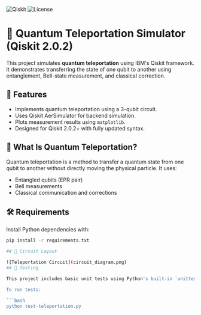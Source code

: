 ![Qiskit](https://img.shields.io/badge/Qiskit-2.0.2-blue?logo=ibm)
![License](https://img.shields.io/badge/License-MIT-green)



# 🧪 Quantum Teleportation Simulator (Qiskit 2.0.2)

This project simulates **quantum teleportation** using IBM's Qiskit framework. It demonstrates transferring the state of one qubit to another using entanglement, Bell-state measurement, and classical correction.

## 📌 Features

- Implements quantum teleportation using a 3-qubit circuit.
- Uses Qiskit AerSimulator for backend simulation.
- Plots measurement results using `matplotlib`.
- Designed for Qiskit 2.0.2+ with fully updated syntax.

## 🧠 What Is Quantum Teleportation?

Quantum teleportation is a method to transfer a quantum state from one qubit to another without directly moving the physical particle. It uses:
- Entangled qubits (EPR pair)
- Bell measurements
- Classical communication and corrections

## 🛠️ Requirements

Install Python dependencies with:

```bash
pip install -r requirements.txt

## 🧠 Circuit Layout

![Teleportation Circuit](circuit_diagram.png)
## 🧪 Testing

This project includes basic unit tests using Python's built-in `unittest` framework.

To run tests:

```bash
python test-teleportation.py
